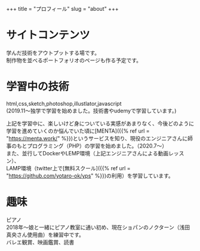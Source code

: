 +++
title = "プロフィール"
slug = "about"
+++

# サイトコンテンツ  
学んだ技術をアウトプットする場です。  
制作物を並べるポートフォリオのページも作る予定です。  

# 学習中の技術
html,css,sketch,photoshop,illustlator,javascript  
(2019.11〜独学で学習を始めました。技術書やudemyで学習しています。)  

上記を学習中に、楽しいけど身についている実感があまりなく、今後どのように学習を進めていくのか悩んでいた頃に[MENTA]({{% ref url = "https://menta.work/" %}})というサービスを知り、現役のエンジニアさんに師事のもとプログラミング（PHP）の学習を始めました。（2020.7〜）  
また、並行してDockerやLEMP環境（上記エンジニアさんによる動画レッスン）、  
LAMP環境（twitter上で[無料スクール]({{% ref url = "https://github.com/yotaro-ok/yps" %}})の利用）を学習しています。

# 趣味
ピアノ  
2018年〜娘と一緒にピアノ教室に通い初め、現在ショパンのノクターン（浅田真央さん使用曲）を練習中です。  
バレエ観賞、映画鑑賞、読書  
